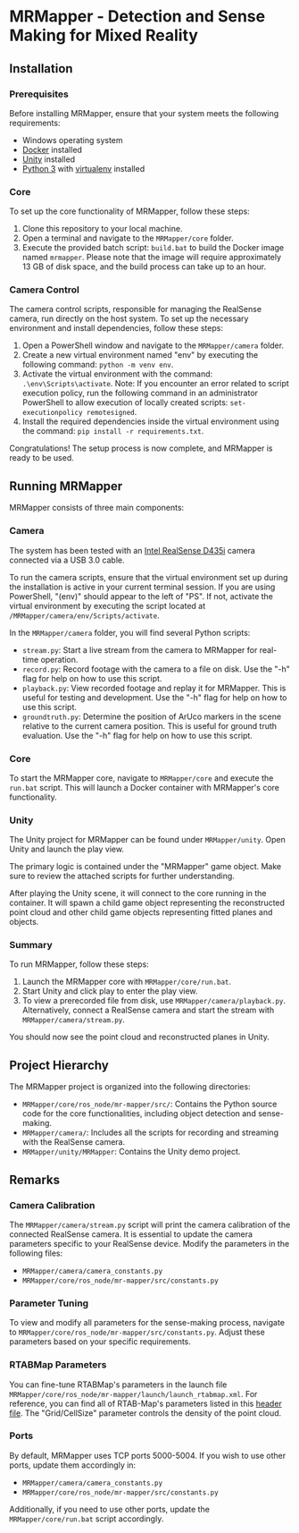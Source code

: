 # MRMapper - Detection and Sense Making for Mixed Reality

## Installation
### Prerequisites
Before installing MRMapper, ensure that your system meets the following requirements:
* Windows operating system
* [Docker](https://www.docker.com/) installed
* [Unity](https://unity.com) installed
* [Python 3](https://www.python.org/) with [virtualenv](https://packaging.python.org/en/latest/guides/installing-using-pip-and-virtual-environments/) installed

### Core
To set up the core functionality of MRMapper, follow these steps:

1. Clone this repository to your local machine.
2. Open a terminal and navigate to the `MRMapper/core` folder.
3. Execute the provided batch script: `build.bat` to build the Docker image named `mrmapper`. Please note that the image will require approximately 13 GB of disk space, and the build process can take up to an hour.

### Camera Control
The camera control scripts, responsible for managing the RealSense camera, run directly on the host system. To set up the necessary environment and install dependencies, follow these steps:

1. Open a PowerShell window and navigate to the `MRMapper/camera` folder.
2. Create a new virtual environment named "env" by executing the following command: `python -m venv env`.
3. Activate the virtual environment with the command: `.\env\Scripts\activate`. Note: If you encounter an error related to script execution policy, run the following command in an administrator PowerShell to allow execution of locally created scripts: `set-executionpolicy remotesigned`.
4. Install the required dependencies inside the virtual environment using the command: `pip install -r requirements.txt`.

Congratulations! The setup process is now complete, and MRMapper is ready to be used.

## Running MRMapper

MRMapper consists of three main components:

### Camera
The system has been tested with an [Intel RealSense D435i](https://www.intelrealsense.com/depth-camera-d435i/) camera connected via a USB 3.0 cable.

To run the camera scripts, ensure that the virtual environment set up during the installation is active in your current terminal session. If you are using PowerShell, "(env)" should appear to the left of "PS". If not, activate the virtual environment by executing the script located at `/MRMapper/camera/env/Scripts/activate`.

In the `MRMapper/camera` folder, you will find several Python scripts:

* `stream.py`: Start a live stream from the camera to MRMapper for real-time operation.
* `record.py`: Record footage with the camera to a file on disk. Use the "-h" flag for help on how to use this script.
* `playback.py`: View recorded footage and replay it for MRMapper. This is useful for testing and development. Use the "-h" flag for help on how to use this script.
* `groundtruth.py`: Determine the position of ArUco markers in the scene relative to the current camera position. This is useful for ground truth evaluation. Use the "-h" flag for help on how to use this script.

### Core
To start the MRMapper core, navigate to `MRMapper/core` and execute the `run.bat` script. This will launch a Docker container with MRMapper's core functionality.

### Unity
The Unity project for MRMapper can be found under `MRMapper/unity`. Open Unity and launch the play view.

The primary logic is contained under the "MRMapper" game object. Make sure to review the attached scripts for further understanding.

After playing the Unity scene, it will connect to the core running in the container. It will spawn a child game object representing the reconstructed point cloud and other child game objects representing fitted planes and objects.

### Summary
To run MRMapper, follow these steps:

1. Launch the MRMapper core with `MRMapper/core/run.bat`.
2. Start Unity and click play to enter the play view.
3. To view a prerecorded file from disk, use `MRMapper/camera/playback.py`. Alternatively, connect a RealSense camera and start the stream with `MRMapper/camera/stream.py`.

You should now see the point cloud and reconstructed planes in Unity.

## Project Hierarchy

The MRMapper project is organized into the following directories:

* `MRMapper/core/ros_node/mr-mapper/src/`: Contains the Python source code for the core functionalities, including object detection and sense-making.
* `MRMapper/camera/`: Includes all the scripts for recording and streaming with the RealSense camera.
* `MRMapper/unity/MRMapper`: Contains the Unity demo project.

## Remarks

### Camera Calibration
The `MRMapper/camera/stream.py` script will print the camera calibration of the connected RealSense camera. It is essential to update the camera parameters specific to your RealSense device. Modify the parameters in the following files:
* `MRMapper/camera/camera_constants.py`
* `MRMapper/core/ros_node/mr-mapper/src/constants.py`

### Parameter Tuning
To view and modify all parameters for the sense-making process, navigate to `MRMapper/core/ros_node/mr-mapper/src/constants.py`. Adjust these parameters based on your specific requirements.

### RTABMap Parameters
You can fine-tune RTABMap's parameters in the launch file `MRMapper/core/ros_node/mr-mapper/launch/launch_rtabmap.xml`. For reference, you can find all of RTAB-Map's parameters listed in this [header file](https://github.com/introlab/rtabmap/blob/master/corelib/include/rtabmap/core/Parameters.h). The "Grid/CellSize" parameter controls the density of the point cloud.

### Ports
By default, MRMapper uses TCP ports 5000-5004. If you wish to use other ports, update them accordingly in:
* `MRMapper/camera/camera_constants.py`
* `MRMapper/core/ros_node/mr-mapper/src/constants.py`

Additionally, if you need to use other ports, update the `MRMapper/core/run.bat` script accordingly.
